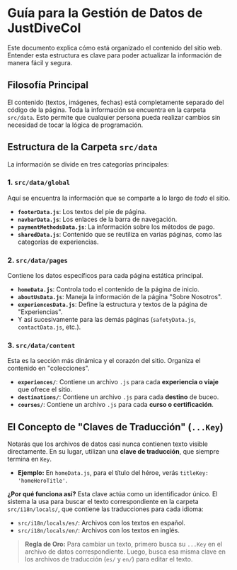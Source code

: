 # Guía para la Gestión de Datos de JustDiveCol

Este documento explica cómo está organizado el contenido del sitio web. Entender esta estructura es clave para poder actualizar la información de manera fácil y segura.

## Filosofía Principal

El contenido (textos, imágenes, fechas) está completamente separado del código de la página. Toda la información se encuentra en la carpeta `src/data`. Esto permite que cualquier persona pueda realizar cambios sin necesidad de tocar la lógica de programación.

## Estructura de la Carpeta `src/data`

La información se divide en tres categorías principales:

### 1. `src/data/global`

Aquí se encuentra la información que se comparte a lo largo de _todo_ el sitio.

- **`footerData.js`**: Los textos del pie de página.
- **`navbarData.js`**: Los enlaces de la barra de navegación.
- **`paymentMethodsData.js`**: La información sobre los métodos de pago.
- **`sharedData.js`**: Contenido que se reutiliza en varias páginas, como las categorías de experiencias.

### 2. `src/data/pages`

Contiene los datos específicos para cada página estática principal.

- **`homeData.js`**: Controla todo el contenido de la página de inicio.
- **`aboutUsData.js`**: Maneja la información de la página "Sobre Nosotros".
- **`experiencesData.js`**: Define la estructura y textos de la página de "Experiencias".
- Y así sucesivamente para las demás páginas (`safetyData.js`, `contactData.js`, etc.).

### 3. `src/data/content`

Esta es la sección más dinámica y el corazón del sitio. Organiza el contenido en "colecciones".

- **`experiences/`**: Contiene un archivo `.js` para cada **experiencia o viaje** que ofrece el sitio.
- **`destinations/`**: Contiene un archivo `.js` para cada **destino** de buceo.
- **`courses/`**: Contiene un archivo `.js` para cada **curso o certificación**.

## El Concepto de "Claves de Traducción" (`...Key`)

Notarás que los archivos de datos casi nunca contienen texto visible directamente. En su lugar, utilizan una **clave de traducción**, que siempre termina en `Key`.

- **Ejemplo:** En `homeData.js`, para el título del héroe, verás `titleKey: 'homeHeroTitle'`.

**¿Por qué funciona así?**
Esta clave actúa como un identificador único. El sistema la usa para buscar el texto correspondiente en la carpeta `src/i18n/locals/`, que contiene las traducciones para cada idioma:

- `src/i18n/locals/es/`: Archivos con los textos en español.
- `src/i18n/locals/en/`: Archivos con los textos en inglés.

> **Regla de Oro:** Para cambiar un texto, primero busca su `...Key` en el archivo de datos correspondiente. Luego, busca esa misma clave en los archivos de traducción (`es/` y `en/`) para editar el texto.
